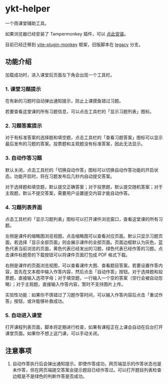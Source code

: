 # ykt-helper

一个雨课堂辅助工具。

如果浏览器已经安装了 Tampermonkey 插件，可以 [点此安装](https://raw.githubusercontent.com/hotwords123/yuketang-helper/gh-pages/yuketang-helper.user.js)。

目前已经迁移到 [vite-plugin-monkey](https://github.com/lisonge/vite-plugin-monkey) 框架，旧版脚本在 [legacy](https://github.com/hotwords123/yuketang-helper/tree/legacy) 分支。

## 功能介绍

加载成功时，进入课堂后页面左下角会出现一个工具栏。

### 1. 课堂习题提示

在有新的习题时自动弹出通知提示，防止上课摸鱼错过习题。

若要查看这堂课的所有习题信息，可以点击工具栏的「显示习题列表」图标。

### 2. 习题答案提示

对于有标准答案的选择题和填空题，点击工具栏的「查看习题答案」图标可以显示最后发布的习题的答案。投票题和主观题没有标准答案，因此无法显示。

### 3. 自动作答习题

默认关闭，点击工具栏的「切换自动作答」图标可以切换自动作答功能的开启状态。功能开启时，将在习题发布后几秒内自动提交答案。

对于选择题和填空题，默认提交正确答案；对于投票题，默认提交随机答案；对于主观题，默认不提交答案，需要用户设置提交内容才能自动作答。

### 4. 习题列表界面

点击工具栏的「显示习题列表」图标可以打开课件浏览窗口，查看这堂课的所有习题。

左侧是课件的缩略图浏览视图，点击缩略图可以查看对应页面。默认只显示习题页面，若选择「显示全部页面」则会展示课件的全部页面。页面边框默认为灰色，蓝色代表当前浏览的页面，黄色代表已经发出的习题，绿色代表已经作答的习题。点击课件标题旁的下载按钮可以将课件页面打包成 PDF 格式下载。

右侧是课件的页面浏览视图，可以查看课件大图、查看题目答案。若要设置作答内容，首先在文本框中输入作答内容，然后点击「自动作答」按钮。对于选择题和投票题，直接输入选项字母；对于填空题，一行输入一个空的答案（空行会被自动忽略）；对于主观题，直接输入作答内容，暂时不支持图片上传。

实验性功能：如果你不慎错过了习题作答时间，可以输入作答内容后点击「重试作答」按钮，或许能够补救成功。

### 5. 自动进入课堂

打开课程列表页面，脚本将定期进行检查，如果有课程正在上课会自动在后台打开课堂页面。如果你不想上这门课，可以手动关闭。

## 注意事项

1. 自动作答执行后会弹出通知提示。即使作答成功，网页端显示的作答状态也是未作答，但在网页端提交答案会提示题目已经作答过。可以打开题目列表检查边框是不是绿色的判断作答是否成功。
